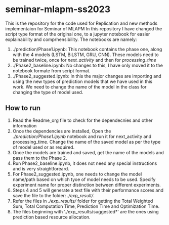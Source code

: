 # seminar-mlapm-ss2023
This is the repository for the code used for Replication and new methods implementaion for Seminar of MLAPM
In this repository I have changed the script type format of the original one, to a jupyter notebook for easier explainability and comprhensibility. The notebooks are namely:

1. ./prediction/Phase1.ipynb: 
		This notebook contains the phase one, along with the 4 models (LSTM, BiLSTM, GRU, CNN). These models need to be trained twice, once for *next_activity* and then for *processing_time*
2. ./Phase2_baseline.ipynb:
		No changes to this, I have only moved it to the notebook formate from script format.
3. ./Phase2_suggested.ipynb:
		In this the major changes are importing and using the new types of prediction models that we have used in this work. We need to change the name of the model in the class for changing the type of model used.

## How to run
1. Read the Readme_org file to check for the dependecnies and other information
2. Once the dependencies are installed, Open the *./prediction/Phase1.ipynb* notebook and run it for next_activity and processing_time. Change the name of the saved model as per the type of model used or as required.
3. Once the models are trained and saved, get the name of the models and pass them to the Phase 2.
4. Run Phase2_baseline.ipynb, it does not need any special instructions and is very straightforeard.
5. For Phase2_suggested.ipynb, one needs to change the model name/path based on which tyoe of model needs to be used. Specify experiment name for proper distinction between different experiments.
6. Steps 4 and 5 will generate a text file with their performance scores and save the file to the folder: *./exp_result/*.
7. Refer the files in *./exp_results/* folder for getting the Total Weighted Sum, Total Computation Time, Prediction Time and Optimization Time.
8. The files beginning with './exp_results/suggested*' are the ones using prediction based resource allocation.